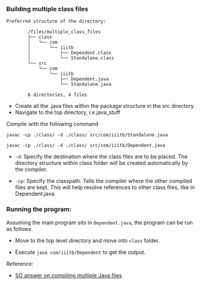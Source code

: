 ### Building multiple class files 

```
Preferred structure of the directory:
        
        /files/multiple_class_files
        ├── class
        │   └── com
        │       └── iiitb
        │           ├── Dependent.class
        │           └── Standalone.class
        └── src
            └── com
                └── iiitb
                    ├── Dependent.java
                    └── Standalone.java

        6 directories, 4 files
```

* Create all the .java files within the package structure in the src directory.
* Navigate to the top directory, i.e java_stuff

Compile with the following command 

`javac -cp ./class/ -d ./class/ src/com/iiitb/Standalone.java` 

`javac -cp ./class/ -d ./class/ src/com/iiitb/Dependent.java`

* `-d`: Specify the destination where the class files are to be placed. The directory structure within class folder will be created automatically by the compiler.

* `-cp`: Specify the classpath. Tells the compiler where the other compiled files are kept. This will help resolve references to other class files, like in Dependent.java.

### Running the program:

Assuming the main program sits in `Dependent.java`, the program can be run as follows.

* Move to the top level directory and move into `class` folder.

* Execute `java com/iiitb/Dependent` to get the output.



Reference:
* [SO answer on compiling multiple Java files](https://stackoverflow.com/a/2396759/3624795)


